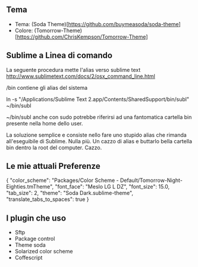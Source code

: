 ## Tema

* Tema: (Soda Theme)[https://github.com/buymeasoda/soda-theme]
* Colore: (Tomorrow-Theme)[https://github.com/ChrisKempson/Tomorrow-Theme]


## Sublime a Linea di comando

La seguente procedura mette l'alias verso sublime text
http://www.sublimetext.com/docs/2/osx_command_line.html

/bin contiene gli alias del sistema

ln -s "/Applications/Sublime Text 2.app/Contents/SharedSupport/bin/subl" ~/bin/subl

~/bin/subl anche con sudo potrebbe riferirsi ad una fantomatica cartella bin presente nella home dello user.

La soluzione semplice e consiste nello fare uno stupido alias che rimanda all'eseguibile di Sublime. 
Nulla più. Un cazzo di alias e buttarlo bella cartella bin dentro la root del computer. Cazzo.


## Le mie attuali Preferenze

{
  "color_scheme": "Packages/Color Scheme - Default/Tomorrow-Night-Eighties.tmTheme",
  "font_face": "Meslo LG L DZ",
  "font_size": 15.0,
  "tab_size": 2,
  "theme": "Soda Dark.sublime-theme",
  "translate_tabs_to_spaces": true
}


## I plugin che uso

* Sftp
* Package control
* Theme soda
* Solarized color scheme
* Coffescript